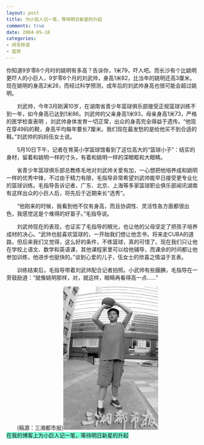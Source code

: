 ```yaml
---
layout: post
title: 为小巨人记一笔，等待明日新星的升起
comments: true
date: 2004-05-18
categories:
- 闲言碎语
- 篮球
---
```


<p>你知道9岁零6个月时的姚明有多高？告诉你，1米79，吓人吧。而长沙有个比姚明更吓人的小巨人，9岁零6个月的刘武帅，身高1米82，比当年的姚明还高3厘米。现在姚明的身高2米26，而经过科学预测，成年后的刘武帅身高也很可能会超过姚明。</p>
<p>　　刘武帅，今年3月刚满10岁，在湖南省青少年篮球俱乐部接受正规篮球训练不到一年，如今身高已达到1米86。刘武帅的父亲身高1米93，母亲身高1米73，严格的医学检查表明 ，刘武帅身体发育一切正常，出众的身高完全得益于遗传。“他现在穿49码的鞋，身高平均每年要长7厘米。我们现在最发愁的是给他买不到合适的鞋。”刘武帅的妈妈伍女士说。</p>
<p>　　5月10日下午，记者在育英小学篮球馆看到了这位高大的“篮球小子”：结实的身材，留着和姚明一样的寸头，有着和姚明一样的深眼眶和大眼睛。</p>
<p>　　省青少年篮球俱乐部总教练毛地对刘武帅关爱有加，一心想把他培养成和姚明一样的优秀中锋，不过由于精力有限，毛指导非常希望刘武帅能早日接受更专业化的篮球训练。毛指导告诉记者，广东、北京、上海等多家篮球职业俱乐部闻讯湖南有这样出众的小巨人后，将先后于近期来长“选秀”。</p>
<p>　　“他刚来的时候，我看到他不仅有身高，而且协调性、灵活性各方面都很出色，我感觉这是个难得的好苗子。”毛指导说。</p>
<p>　　刘武帅现在的表现，也证实了毛指导的眼光，也让他的父母坚定了把孩子培养成材的决心。“武帅也挺喜欢篮球的，一开始我们想让他念书，将来走CUBA的道路，但后来我们又觉得，这么好的条件，不练篮球，真的可惜了。现在我们只让他在学校上语文、数学和英语课，其他课程家里可以给他辅导，而课余的时间都让他参加训练，他进步也挺快的。”谈到心爱的儿子，伍女士的欣喜之情溢于言表。</p>
<p>　　训练结束后，毛指导带着刘武帅配合记者拍照。小武帅有些腼腆，毛指导在一旁鼓励道：“就像姚明那样，对，就这样，眼睛再看得高一点……”</p>
<p>　　(稿源：三湘都市报)<img style="border: 0px;" src="/images/hbz_images/c6c7de29-4663-4b46-bdb7-819e34f74161.jpg" border="0" alt=""><br /><span style="background-color: #7fffd4;">在我的博客上为小巨人记一笔，等待明日新星的升起<br /></span></p>				
